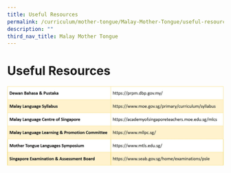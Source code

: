 ```yaml
---
title: Useful Resources
permalink: /curriculum/mother-tongue/Malay-Mother-Tongue/useful-resources/
description: ""
third_nav_title: Malay Mother Tongue
---
```


# **Useful Resources**

![](/images/Malay%20MT%207.jpg)